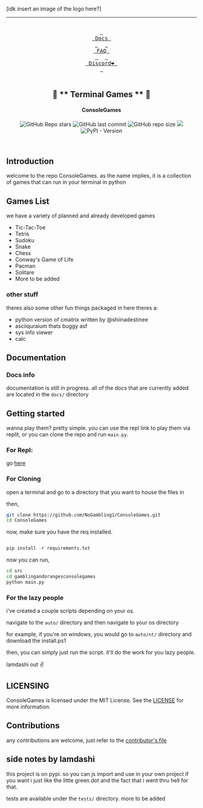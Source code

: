 [idk insert an image of the logo here?]

___

<div align="center">
<br>
  <a href="https://github.com/NoGambling1/ConsoleGames/tree/main/docs"><kbd> <br> Docs <br> </kbd></a>&ensp;&ensp;
  <a href="https://github.com/NoGambling1/ConsoleGames/tree/main/docs/FAQ"><kbd> <br> FAQ <br> </kbd></a>&ensp;&ensp;
  <a href="https://discord.gg/yYdE2S43cY"><kbd> <br> Discord❤️ <br> </kbd></a>
</div><br>

<div align="center">

## 💙 ** Terminal Games ** 💙
#### ConsoleGames

![GitHub Repo stars](https://img.shields.io/github/stars/NoGambling1/ConsoleGames?style=for-the-badge&color=cba6f7) ![GitHub last commit](https://img.shields.io/github/last-commit/NoGambling1/ConsoleGames?style=for-the-badge&color=b4befe) ![GitHub repo size](https://img.shields.io/github/repo-size/NoGambling1/ConsoleGames?style=for-the-badge&color=cba6f7) <a href="https://discord.gg/yYdE2S43cY"> <img src="https://img.shields.io/discord/1087366162767167498?style=for-the-badge&logo=discord&color=cba6f7&link=https%3A%2F%2Fdiscord.gg%9yYdE2S43cY"> </a>
![PyPI - Version](https://img.shields.io/pypi/v/gamblingandorangesconsolegames?style=for-the-badge&color=cba6f7)

<br/>
</div>


## Introduction

welcome to the repo ConsoleGames. as the name implies, it is a collection of games that can run in your terminal in python

## Games List

we have a variety of planned and already developed games
  - Tic-Tac-Toe
  - Tetris
  - Sudoku
  - Snake
  - Chess
  - Conway's Game of Life
  - Pacman
  - Solitare
  - More to be added

### other stuff

theres also some other fun things packaged in here
theres a:
- python version of cmatrix written by @shiinadestinee
- asciiquraium thats buggy asf
- sys info viewer
- calc

## Documentation

### Docs info

documentation is still in progress. all of the docs that are currently added are located in the `docs/` directory

## Getting started

wanna play them? pretty simple. you can use the repl link to play them via replit, or you can clone the repo and run `main.py`.

### For Repl:

go [here](https://replit.com/@orangejuiceplz/ConsoleGames)

### For Cloning

open a terminal and go to a directory that you want to house the files in

then,

```bash
git clone https://github.com/NoGambling1/ConsoleGames.git
cd ConsoleGames
```
now, make sure you have the req installed.

```python

pip install -r requirements.txt

```
now you can run,

```bash
cd src
cd gamblingandorangesconsolegames
python main.py
```
### For the lazy people

i've created a couple scripts depending on your os.

navigate to the `auto/` directory and then navigate to your os directory

for example, if you're on windows, you would go to `auto/nt/` directory and download the install.ps1

then, you can simply just run the script. it'll do the work for you lazy people.

lamdashi out ✌️

## LICENSING

ConsoleGames is licensed under the MIT License. See the  [LICENSE](https://github.com/NoGambling1/ConsoleGames/blob/main/LICENSE) for more information.

## Contributions

any contributions are welcome, just refer to the [contributor's file](https://github.com/NoGambling1/ConsoleGames/blob/main/docs/CONTRIBUTING.md)

## side notes by lamdashi

this project is on pypi. so you can js import and use in your own project if you want
i just like the little green dot and the fact that i went thru hell for that.

tests are available under the `tests/` directory. more to be added
